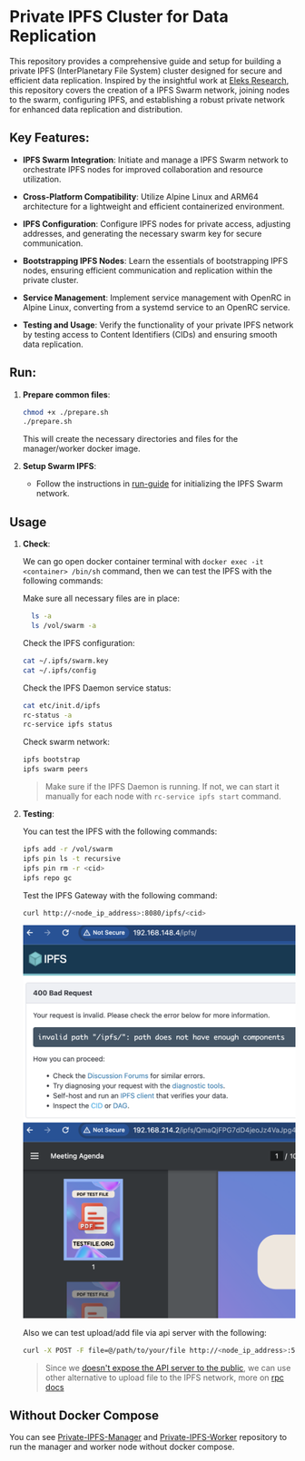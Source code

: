 # Private IPFS Cluster for Data Replication

This repository provides a comprehensive guide and setup for building a private IPFS (InterPlanetary File System) cluster designed for secure and efficient data replication. Inspired by the insightful work at [Eleks Research](https://eleks.com/research/ipfs-network-data-replication/), this repository covers the creation of a IPFS Swarm network, joining nodes to the swarm, configuring IPFS, and establishing a robust private network for enhanced data replication and distribution.

## Key Features:

- **IPFS Swarm Integration**: Initiate and manage a IPFS Swarm network to orchestrate IPFS nodes for improved collaboration and resource utilization.

- **Cross-Platform Compatibility**: Utilize Alpine Linux and ARM64 architecture for a lightweight and efficient containerized environment.

- **IPFS Configuration**: Configure IPFS nodes for private access, adjusting addresses, and generating the necessary swarm key for secure communication.

- **Bootstrapping IPFS Nodes**: Learn the essentials of bootstrapping IPFS nodes, ensuring efficient communication and replication within the private cluster.

- **Service Management**: Implement service management with OpenRC in Alpine Linux, converting from a systemd service to an OpenRC service.

- **Testing and Usage**: Verify the functionality of your private IPFS network by testing access to Content Identifiers (CIDs) and ensuring smooth data replication.

## Run:

1.  **Prepare common files**:

    ```bash
    chmod +x ./prepare.sh
    ./prepare.sh
    ```

    This will create the necessary directories and files for the manager/worker docker image.

2.  **Setup Swarm IPFS**:

    - Follow the instructions in [run-guide](./RUN-GUIDE.md) for initializing the IPFS Swarm network.

## Usage

1.  **Check**:

    We can go open docker container terminal with `docker exec -it <container> /bin/sh` command, then we can test the IPFS with the following commands:

    Make sure all necessary files are in place:

    ```bash
      ls -a
      ls /vol/swarm -a
    ```

    Check the IPFS configuration:

    ```bash
    cat ~/.ipfs/swarm.key
    cat ~/.ipfs/config
    ```

    Check the IPFS Daemon service status:

    ```bash
    cat etc/init.d/ipfs
    rc-status -a
    rc-service ipfs status
    ```

    Check swarm network:

    ```bash
    ipfs bootstrap
    ipfs swarm peers
    ```

    > Make sure if the IPFS Daemon is running. If not, we can start it manually for each node with `rc-service ipfs start` command.

2.  **Testing**:

    You can test the IPFS with the following commands:

    ```bash
    ipfs add -r /vol/swarm
    ipfs pin ls -t recursive
    ipfs pin rm -r <cid>
    ipfs repo gc
    ```

    Test the IPFS Gateway with the following command:

    ```bash
    curl http://<node_ip_address>:8080/ipfs/<cid>
    ```

    <!-- image preview-1.1.png -->

    ![image1.1](preview-1.1.png)
    ![image1.2](preview-1.2.png)

    Also we can test upload/add file via api server with the following:

    ```bash
    curl -X POST -F file=@/path/to/your/file http://<node_ip_address>:5001/api/v0/add
    ```

    > Since we [doesn't expose the API server to the public](https://github.com/adamcanray/Private-IPFS-Cluster-Data-Replication/blob/d547b12eafdca7d72583f1123436ffde9a354b90/common/ipfs-update-config.sh#L15), we can use other alternative to upload file to the IPFS network, more on [rpc docs](https://docs.ipfs.tech/reference/kubo/rpc/)

## Without Docker Compose

You can see [Private-IPFS-Manager](https://github.com/adamcanray/Private-IPFS-Manager) and [Private-IPFS-Worker](https://github.com/adamcanray/Private-IPFS-Worker) repository to run the manager and worker node without docker compose.
